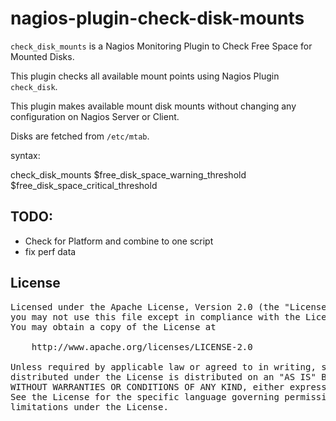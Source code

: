 nagios-plugin-check-disk-mounts
===============================

`check_disk_mounts` is a Nagios Monitoring Plugin to Check Free Space for Mounted Disks.

This plugin checks all available mount points using Nagios Plugin `check_disk`.

This plugin makes available mount disk mounts without changing any configuration
on Nagios Server or Client.

Disks are fetched from `/etc/mtab`.

syntax:

check_disk_mounts $free_disk_space_warning_threshold $free_disk_space_critical_threshold


## TODO:

- Check for Platform and combine to one script
- fix perf data

## License

<pre>
Licensed under the Apache License, Version 2.0 (the "License");
you may not use this file except in compliance with the License.
You may obtain a copy of the License at

    http://www.apache.org/licenses/LICENSE-2.0

Unless required by applicable law or agreed to in writing, software
distributed under the License is distributed on an "AS IS" BASIS,
WITHOUT WARRANTIES OR CONDITIONS OF ANY KIND, either express or implied.
See the License for the specific language governing permissions and
limitations under the License.
</pre>

